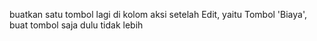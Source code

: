 buatkan satu tombol lagi di kolom aksi setelah Edit, yaitu Tombol 'Biaya', buat tombol saja dulu tidak lebih

